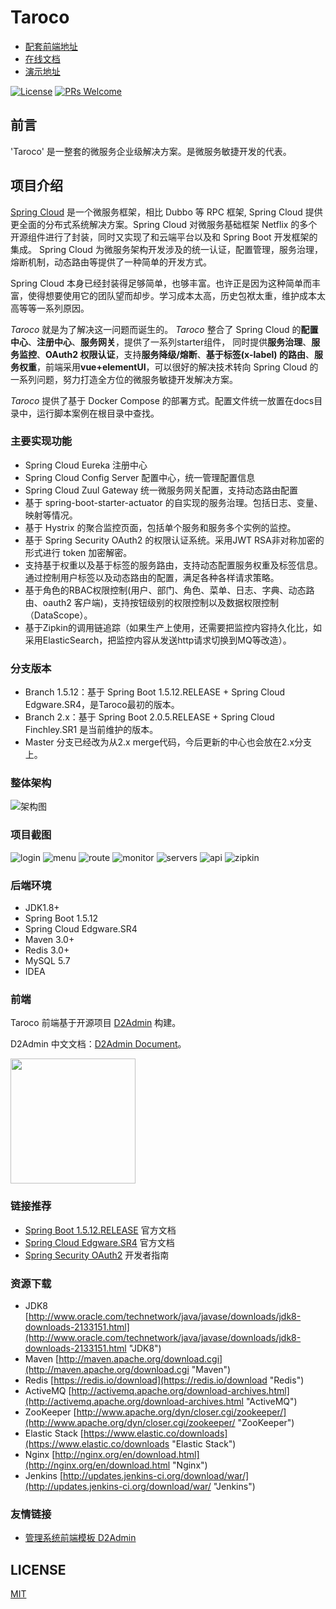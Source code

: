# Taroco 

- [配套前端地址](https://github.com/liuht777/Taroco-UI-NEW)
- [在线文档](http://118.190.154.85:8080)
- [演示地址](http://111.231.192.110)

[![License](https://img.shields.io/badge/license-MIT-blue.svg)](LICENSE)
[![PRs Welcome](https://img.shields.io/badge/PRs-welcome-brightgreen.svg)](https://github.com/liuht777/Taroco)

## 前言

'Taroco' 是一整套的微服务企业级解决方案。是微服务敏捷开发的代表。

## 项目介绍

[Spring Cloud](https://projects.spring.io/spring-cloud/) 是一个微服务框架，相比 Dubbo 等 RPC 框架, Spring Cloud 提供更全面的分布式系统解决方案。Spring 
Cloud 对微服务基础框架 Netflix 的多个开源组件进行了封装，同时又实现了和云端平台以及和 Spring Boot 开发框架的集成。 Spring 
Cloud 为微服务架构开发涉及的统一认证，配置管理，服务治理，熔断机制，动态路由等提供了一种简单的开发方式。

Spring Cloud 本身已经封装得足够简单，也够丰富。也许正是因为这种简单而丰富，使得想要使用它的团队望而却步。学习成本太高，历史包袱太重，维护成本太高等等一系列原因。

*Taroco* 就是为了解决这一问题而诞生的。 *Taroco* 整合了 Spring Cloud 的**配置中心**、**注册中心**、**服务网关**，提供了一系列starter组件，
同时提供**服务治理**、**服务监控**、**OAuth2 权限认证**，支持**服务降级/熔断**、**基于标签(x-label)
的路由**、**服务权重**，前端采用**vue+elementUI**，可以很好的解决技术转向 Spring Cloud 的一系列问题，努力打造全方位的微服务敏捷开发解决方案。

*Taroco* 提供了基于 Docker Compose 的部署方式。配置文件统一放置在docs目录中，运行脚本案例在根目录中查找。

### 主要实现功能

* Spring Cloud Eureka 注册中心
* Spring Cloud Config Server 配置中心，统一管理配置信息
* Spring Cloud Zuul Gateway 统一微服务网关配置，支持动态路由配置
* 基于 spring-boot-starter-actuator 的自实现的服务治理。包括日志、变量、映射等情况。
* 基于 Hystrix 的聚合监控页面，包括单个服务和服务多个实例的监控。
* 基于 Spring Security OAuth2 的权限认证系统。采用JWT RSA非对称加密的形式进行 token 加密解密。
* 支持基于权重以及基于标签的服务路由，支持动态配置服务权重及标签信息。通过控制用户标签以及动态路由的配置，满足各种各样请求策略。
* 基于角色的RBAC权限控制(用户、部门、角色、菜单、日志、字典、动态路由、oauth2 客户端)，支持按钮级别的权限控制以及数据权限控制（DataScope）。
* 基于Zipkin的调用链追踪（如果生产上使用，还需要把监控内容持久化比，如采用ElasticSearch，把监控内容从发送http请求切换到MQ等改造）。

### 分支版本

* Branch 1.5.12：基于 Spring Boot 1.5.12.RELEASE + Spring Cloud Edgware.SR4，是Taroco最初的版本。
* Branch 2.x：基于 Spring Boot 2.0.5.RELEASE + Spring Cloud Finchley.SR1 是当前维护的版本。
* Master 分支已经改为从2.x merge代码，今后更新的中心也会放在2.x分支上。

### 整体架构

![架构图](https://github.com/liuht777/Taroco/blob/master/taroco-docs/files/taroco%E6%9E%B6%E6%9E%84%E5%9B%BE.jpg)

### 项目截图

![login](https://github.com/liuht777/Taroco/blob/master/taroco-docs/files/login.png)
![menu](https://github.com/liuht777/Taroco/blob/master/taroco-docs/files/menu.png)
![route](https://github.com/liuht777/Taroco/blob/master/taroco-docs/files/route.png)
![monitor](https://github.com/liuht777/Taroco/blob/master/taroco-docs/files/monitor.png)
![servers](https://github.com/liuht777/Taroco/blob/master/taroco-docs/files/servers.png)
![api](https://github.com/liuht777/Taroco/blob/master/taroco-docs/files/api.png)
![zipkin](https://github.com/liuht777/Taroco/blob/master/taroco-docs/files/zipkin.png)

### 后端环境

* JDK1.8+
* Spring Boot 1.5.12
* Spring Cloud Edgware.SR4
* Maven 3.0+
* Redis 3.0+
* MySQL 5.7
* IDEA

### 前端

Taroco 前端基于开源项目 [D2Admin](https://github.com/d2-projects/d2-admin) 构建。

D2Admin 中文文档：[D2Admin Document](https://d2-projects.github.io/d2-admin-doc/zh/)。

<a href="https://github.com/d2-projects/d2-admin" target="_blank"><img src="https://raw.githubusercontent.com/FairyEver/d2-admin/master/doc/image/d2-admin@2x.png" width="200"></a>

### 链接推荐

- [Spring Boot 1.5.12.RELEASE](https://docs.spring.io/spring-boot/docs/1.5.12.RELEASE/reference/htmlsingle) 官方文档 
- [Spring Cloud Edgware.SR4](http://cloud.spring.io/spring-cloud-static/Dalston.SR4/multi/multi_spring-cloud.html) 官方文档
- [Spring Security OAuth2](http://projects.spring.io/spring-security-oauth/docs/oauth2.html) 开发者指南

### 资源下载

- JDK8 [http://www.oracle.com/technetwork/java/javase/downloads/jdk8-downloads-2133151.html](http://www.oracle.com/technetwork/java/javase/downloads/jdk8-downloads-2133151.html "JDK8")
- Maven [http://maven.apache.org/download.cgi](http://maven.apache.org/download.cgi "Maven")
- Redis [https://redis.io/download](https://redis.io/download "Redis")
- ActiveMQ [http://activemq.apache.org/download-archives.html](http://activemq.apache.org/download-archives.html "ActiveMQ")
- ZooKeeper [http://www.apache.org/dyn/closer.cgi/zookeeper/](http://www.apache.org/dyn/closer.cgi/zookeeper/ "ZooKeeper")
- Elastic Stack [https://www.elastic.co/downloads](https://www.elastic.co/downloads "Elastic Stack")
- Nginx [http://nginx.org/en/download.html](http://nginx.org/en/download.html "Nginx")
- Jenkins [http://updates.jenkins-ci.org/download/war/](http://updates.jenkins-ci.org/download/war/ "Jenkins")

### 友情链接

- [管理系统前端模板 D2Admin](https://github.com/d2-projects/d2-admin)

## LICENSE

[MIT](LICENSE "MIT")


